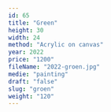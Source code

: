 ```yaml
---
id: 65
title: "Green"
height: 30
width: 24
method: "Acrylic on canvas"
year: 2022
price: "1200"
fileName: "2022-groen.jpg"
medie: "painting"
draft: "false"
slug: "groen"
weight: "120"
---
```

